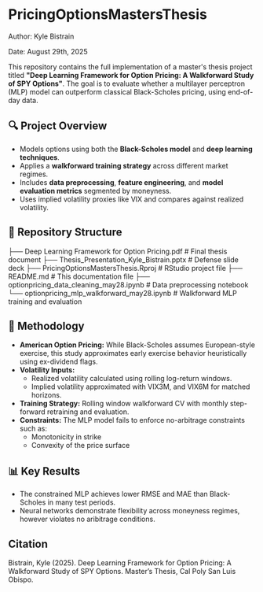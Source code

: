 # PricingOptionsMastersThesis

Author: Kyle Bistrain

Date: August 29th, 2025

This repository contains the full implementation of a master's thesis project titled **"Deep Learning Framework for Option Pricing: A Walkforward Study of SPY Options"**. The goal is to evaluate whether a multilayer perceptron (MLP) model can outperform classical Black-Scholes pricing, using end-of-day data.

## 🔍 Project Overview

- Models options using both the **Black-Scholes model** and **deep learning techniques**.
- Applies a **walkforward training strategy** across different market regimes.
- Includes **data preprocessing**, **feature engineering**, and **model evaluation metrics** segmented by moneyness.
- Uses implied volatility proxies like VIX and compares against realized volatility.

## 📁 Repository Structure

├── Deep Learning Framework for Option Pricing.pdf       # Final thesis document
├── Thesis_Presentation_Kyle_Bistrain.pptx               # Defense slide deck
├── PricingOptionsMastersThesis.Rproj                    # RStudio project file
├── README.md                                            # This documentation file
├── optionpricing_data_cleaning_may28.ipynb              # Data preprocessing notebook
└── optionpricing_mlp_walkforward_may28.ipynb            # Walkforward MLP training and evaluation


## 🧪 Methodology

- **American Option Pricing:** While Black-Scholes assumes European-style exercise, this study approximates early exercise behavior heuristically using ex-dividend flags.
- **Volatility Inputs:**
  - Realized volatility calculated using rolling log-return windows.
  - Implied volatility approximated with VIX3M, and VIX6M for matched horizons.
- **Training Strategy:** Rolling window walkforward CV with monthly step-forward retraining and evaluation.
- **Constraints:** The MLP model fails to enforce no-arbitrage constraints such as:
  - Monotonicity in strike
  - Convexity of the price surface

## 📊 Key Results

- The constrained MLP achieves lower RMSE and MAE than Black-Scholes in many test periods.
- Neural networks demonstrate flexibility across moneyness regimes, however violates no aribitrage conditions.


## Citation

Bistrain, Kyle (2025). Deep Learning Framework for Option Pricing: A Walkforward Study of SPY Options. 
Master’s Thesis, Cal Poly San Luis Obispo.


